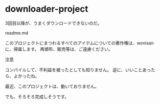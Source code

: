 # downloader-project
3回目以降が、うまくダウンロードできないのだ。

readme.md

このプロジェクトにまつわるすべてのアイテムについての著作権は、wonisanに、帰属します。
再頒布、販売等は、ご遠慮ください。

注意

コンパイルして、不利益を被ったとしても知りません。
逆に、いいことあったら、よかったね。

最近、このプロジェクトは、動いておりません。

でも、そろそろ完成しそうです。
